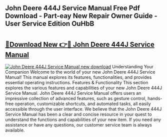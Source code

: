 ## John Deere 444J Service Manual Free Pdf Download - Part-eay New Repair Owner Guide - User Service Edition OuHbB

# <h2><a href="http://bc86234.oget.top/?id=John+Deere+444J+Service+Manual">🔗Download New 👉🔴 John Deere 444J Service Manual</a></h2>

[![John Deere 444J Service Manual new download](https://i.imgur.com/5g1atiW.png)](http://bc86234.oget.top/?id=John+Deere+444J+Service+Manual)
Understanding Your Companion Welcome to the world of your new John Deere 444J Service Manual! This manual explores its features, functionalities, and provides essential operating instructions. Features & Functionality This section explores the various features and capabilities of your new John Deere 444J Service Manual. John Deere 444J Service Manual offers users an impressive collection of advanced features, such as gesture control, hands-free operation, customizable shortcuts, and automated tasks, all easily accessible through the user interface. We believe that the John Deere 444J Service Manual has been a clear and concise resource in your quest to understand the functions and capabilities of your new item. If you need any assistance or have any questions, our customer service team is always available.
